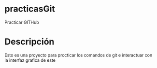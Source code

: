 # practicasGit
Practicar GITHub

# Descripción 
Esto es una proyecto para procticar los comandos de git e interactuar con la interfaz grafica de este
